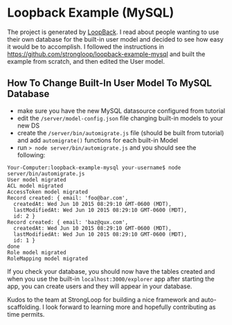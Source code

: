 # Loopback Example (MySQL)

The project is generated by [LoopBack](http://loopback.io). I read about 
people wanting to use their own database for the built-in user model and 
decided to see how easy it would be to accomplish. I followed the instructions 
in https://github.com/strongloop/loopback-example-mysql and built the example 
from scratch, and then edited the User model.

## How To Change Built-In User Model To MySQL Database
 * make sure you have the new MySQL datasource configured from tutorial
 * edit the `/server/model-config.json` file changing built-in models to your new DS
 * create the `/server/bin/automigrate.js` file (should be built from tutorial) and add `automigrate()` functions for each built-in Model
 * run `> node server/bin/automigrate.js` and you should see the following:

~~~
Your-Computer:loopback-example-mysql your-username$ node server/bin/automigrate.js 
User model migrated
ACL model migrated
AccessToken model migrated
Record created: { email: 'foo@bar.com',
  createdAt: Wed Jun 10 2015 08:29:10 GMT-0600 (MDT),
  lastModifiedAt: Wed Jun 10 2015 08:29:10 GMT-0600 (MDT),
  id: 2 }
Record created: { email: 'baz@qux.com',
  createdAt: Wed Jun 10 2015 08:29:10 GMT-0600 (MDT),
  lastModifiedAt: Wed Jun 10 2015 08:29:10 GMT-0600 (MDT),
  id: 1 }
done
Role model migrated
RoleMapping model migrated
~~~

If you check your database, you should now have the tables created and when you use the 
built-in `localhost:3000/explorer` app after starting the app, you can create users and 
they will appear in your database.

Kudos to the team at StrongLoop for building a nice framework and auto-scaffolding. I look 
forward to learning more and hopefully contributing as time permits.